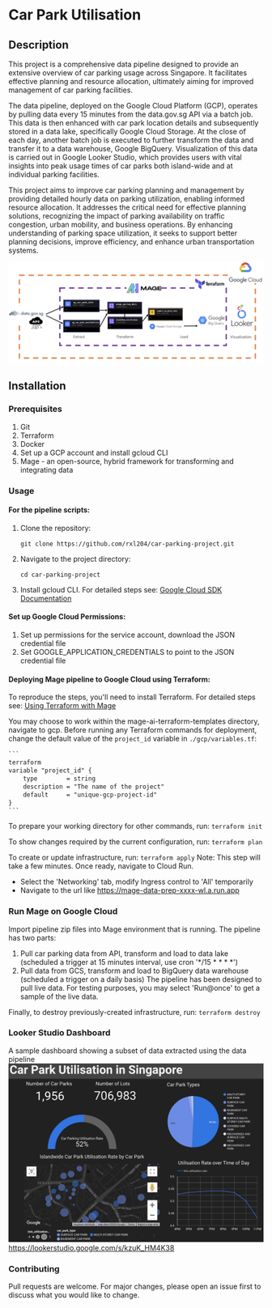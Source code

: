 # Car Park Utilisation 

## Description

This project is a comprehensive data pipeline designed to provide an extensive overview of car parking usage across Singapore. It facilitates effective planning and resource allocation, ultimately aiming for improved management of car parking facilities.

The data pipeline, deployed on the Google Cloud Platform (GCP), operates by pulling data every 15 minutes from the data.gov.sg API via a batch job. This data is then enhanced with car park location details and subsequently stored in a data lake, specifically Google Cloud Storage. At the close of each day, another batch job is executed to further transform the data and transfer it to a data warehouse, Google BigQuery. Visualization of this data is carried out in Google Looker Studio, which provides users with vital insights into peak usage times of car parks both island-wide and at individual parking facilities.

This project aims to improve car parking planning and management by providing detailed hourly data on parking utilization, enabling informed resource allocation. It addresses the critical need for effective planning solutions, recognizing the impact of parking availability on traffic congestion, urban mobility, and business operations. By enhancing understanding of parking space utilization, it seeks to support better planning decisions, improve efficiency, and enhance urban transportation systems.

![Project Architecture](https://github.com/rxl204/car-parking-project/blob/main/car-parking-proj-architecture-diagram.png)

## Installation

### Prerequisites

1. Git
2. Terraform
3. Docker
4. Set up a GCP account and install gcloud CLI
5. Mage - an open-source, hybrid framework for transforming and integrating data

### Usage

#### For the pipeline scripts:

1. Clone the repository:
    ```
    git clone https://github.com/rxl204/car-parking-project.git
    ```
2. Navigate to the project directory:
    ```
    cd car-parking-project
    ```
3. Install gcloud CLI. For detailed steps see: [Google Cloud SDK Documentation](https://cloud.google.com/sdk/docs/install)

#### Set up Google Cloud Permissions:

1. Set up permissions for the service account, download the JSON credential file
2. Set GOOGLE_APPLICATION_CREDENTIALS to point to the JSON credential file

#### Deploying Mage pipeline to Google Cloud using Terraform:

To reproduce the steps, you'll need to install Terraform. For detailed steps see: [Using Terraform with Mage](https://docs.mage.ai/production/deploying-to-cloud/using-terraform)

You may choose to work within the mage-ai-terraform-templates directory, navigate to gcp. Before running any Terraform commands for deployment, change the default value of the `project_id` variable in `./gcp/variables.tf`:

    ```
    terraform
    variable "project_id" {
        type        = string
        description = "The name of the project"
        default     = "unique-gcp-project-id"
    }
    ```

To prepare your working directory for other commands, run:
    ```
    terraform init
    ```

To show changes required by the current configuration, run:
    ```
    terraform plan
    ```

To create or update infrastructure, run:
    ```
    terraform apply
    ```
Note: This step will take a few minutes. Once ready, navigate to Cloud Run.
- Select the 'Networking' tab, modify Ingress control to 'All' temporarily
- Navigate to the url like  https://mage-data-prep-xxxx-wl.a.run.app

### Run Mage on Google Cloud
Import pipeline zip files into Mage environment that is running. The pipeline has two parts:
1. Pull car parking data from API, transform and load to data lake (scheduled a trigger at 15 minutes interval, use cron '*/15 * * * *')
2. Pull data from GCS, transform and load to BigQuery data warehouse (scheduled a trigger on a daily basis)
The pipeline has been designed to pull live data. For testing purposes, you may select 'Run@once' to get a sample of the live data.

Finally, to destroy previously-created infrastructure, run:
    ```
    terraform destroy
    ```

### Looker Studio Dashboard
A sample dashboard showing a subset of data extracted using the data pipeline
![Car Parking Dashboard](https://github.com/rxl204/car-parking-project/blob/main/looker_studio.png)
https://lookerstudio.google.com/s/kzuK_HM4K38

### Contributing

Pull requests are welcome. For major changes, please open an issue first to discuss what you would like to change.
